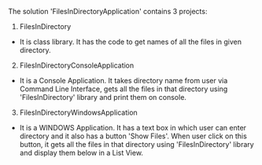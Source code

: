The solution 'FilesInDirectoryApplication' contains 3 projects:

1. FilesInDirectory
- It is class library. It has the code to get names of all the files in given directory.

2. FilesInDirectoryConsoleApplication
- It is a Console Application. It takes directory name from user via Command Line Interface, gets all the files in that directory using 'FilesInDirectory' library and print them on console.

3. FilesInDirectoryWindowsApplication
- It is a WINDOWS Application. It has a text box in which user can enter directory and it also has a button 'Show Files'. When user click on this button, it gets all the files in that directory using 'FilesInDirectory' library and display them below in a List View.